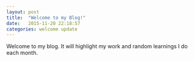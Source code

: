 ```yaml
---
layout: post
title:  "Welcome to my Blog!"
date:   2015-11-20 22:18:57
categories: welcome update
---
```


Welcome to my blog.  It will highlight my work and random learnings I do each month.
